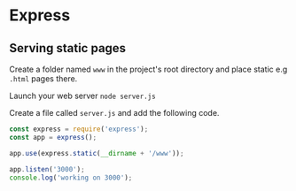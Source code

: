 # Express

## Serving static pages 

Create a folder named `www` in the project's root directory and place static e.g `.html` pages there. 

Launch your web server `node server.js`

Create a file called `server.js` and add the following code. 

```javascript 
const express = require('express');
const app = express();

app.use(express.static(__dirname + '/www'));

app.listen('3000');
console.log('working on 3000');
```
